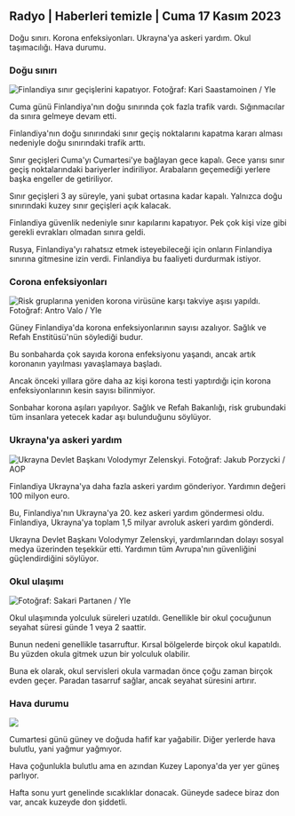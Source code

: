## Radyo \| Haberleri temizle \| Cuma 17 Kasım 2023

Doğu sınırı. Korona enfeksiyonları. Ukrayna'ya askeri yardım. Okul taşımacılığı. Hava durumu.

### Doğu sınırı

![Finlandiya sınır geçişlerini kapatıyor. Fotoğraf: Kari Saastamoinen / Yle](https://images.cdn.yle.fi/image/upload/c_crop,h_2908,w_5178,x_0,y_0/ar_1.7777777777777777,c_fill,g_faces,h_675,w_1200/dpr_1.0/q_auto:eco/f_auto/fl_lossy/v1699908616/39-1200025655285565477b)

Cuma günü Finlandiya'nın doğu sınırında çok fazla trafik vardı. Sığınmacılar da sınıra gelmeye devam etti.

Finlandiya'nın doğu sınırındaki sınır geçiş noktalarını kapatma kararı alması nedeniyle doğu sınırındaki trafik arttı.

Sınır geçişleri Cuma'yı Cumartesi'ye bağlayan gece kapalı. Gece yarısı sınır geçiş noktalarındaki bariyerler indiriliyor. Arabaların geçemediği yerlere başka engeller de getiriliyor.

Sınır geçişleri 3 ay süreyle, yani şubat ortasına kadar kapalı. Yalnızca doğu sınırındaki kuzey sınır geçişleri açık kalacak.

Finlandiya güvenlik nedeniyle sınır kapılarını kapatıyor. Pek çok kişi vize gibi gerekli evrakları olmadan sınıra geldi.

Rusya, Finlandiya'yı rahatsız etmek isteyebileceği için onların Finlandiya sınırına gitmesine izin verdi. Finlandiya bu faaliyeti durdurmak istiyor.

### Corona enfeksiyonları

![Risk gruplarına yeniden korona virüsüne karşı takviye aşısı yapıldı. Fotoğraf: Antro Valo / Yle](https://images.cdn.yle.fi/image/upload/c_crop,h_3247,w_5773,x_0,y_601/ar_1.7777777777777777,c_fill,g_faces,h_675,w_1200/dpr_1.0/q_auto:eco/f_auto/fl_lossy/v1699867130/39-11997076551e51acffff3)

Güney Finlandiya'da korona enfeksiyonlarının sayısı azalıyor. Sağlık ve Refah Enstitüsü'nün söylediği budur.

Bu sonbaharda çok sayıda korona enfeksiyonu yaşandı, ancak artık koronanın yayılması yavaşlamaya başladı.

Ancak önceki yıllara göre daha az kişi korona testi yaptırdığı için korona enfeksiyonlarının kesin sayısı bilinmiyor.

Sonbahar korona aşıları yapılıyor. Sağlık ve Refah Bakanlığı, risk grubundaki tüm insanlara yetecek kadar aşı bulunduğunu söylüyor.

### Ukrayna'ya askeri yardım

![Ukrayna Devlet Başkanı Volodymyr Zelenskyi. Fotoğraf: Jakub Porzycki / AOP](https://images.cdn.yle.fi/image/upload/c_crop,h_1393,w_2477,x_0,y_0/ar_1.7777777777777777,c_fill,g_faces,h_675,w_1200/dpr_1.0/q_auto:eco/f_auto/fl_lossy/v1696579988/39-1182210651fc13097ccb)

Finlandiya Ukrayna'ya daha fazla askeri yardım gönderiyor. Yardımın değeri 100 milyon euro.

Bu, Finlandiya'nın Ukrayna'ya 20. kez askeri yardım göndermesi oldu. Finlandiya, Ukrayna'ya toplam 1,5 milyar avroluk askeri yardım gönderdi.

Ukrayna Devlet Başkanı Volodymyr Zelenskyi, yardımlarından dolayı sosyal medya üzerinden teşekkür etti. Yardımın tüm Avrupa'nın güvenliğini güçlendirdiğini söylüyor.

### Okul ulaşımı

![ Fotoğraf: Sakari Partanen / Yle](https://images.cdn.yle.fi/image/upload/c_crop,h_1494,w_2655,x_0,y_0/ar_1.7777777777777777,c_fill,g_faces,h_675,w_1200/dpr_1.0/q_auto:eco/f_auto/fl_lossy/v1677057284/39-107608063f5dc988d5c3)

Okul ulaşımında yolculuk süreleri uzatıldı. Genellikle bir okul çocuğunun seyahat süresi günde 1 veya 2 saattir.

Bunun nedeni genellikle tasarruftur. Kırsal bölgelerde birçok okul kapatıldı. Bu yüzden okula gitmek uzun bir yolculuk olabilir.

Buna ek olarak, okul servisleri okula varmadan önce çoğu zaman birçok evden geçer. Paradan tasarruf sağlar, ancak seyahat süresini artırır.

### Hava durumu

![](https://images.cdn.yle.fi/image/upload/c_crop,h_1080,w_1919,x_0,y_0/ar_1.7777777777777777,c_fill,g_faces,h_675,w_1200/dpr_1.0/q_auto:eco/f_auto/fl_lossy/v1700238427/39-120255565579437e32dc)

Cumartesi günü güney ve doğuda hafif kar yağabilir. Diğer yerlerde hava bulutlu, yani yağmur yağmıyor.

Hava çoğunlukla bulutlu ama en azından Kuzey Laponya'da yer yer güneş parlıyor.

Hafta sonu yurt genelinde sıcaklıklar donacak. Güneyde sadece biraz don var, ancak kuzeyde don şiddetli.